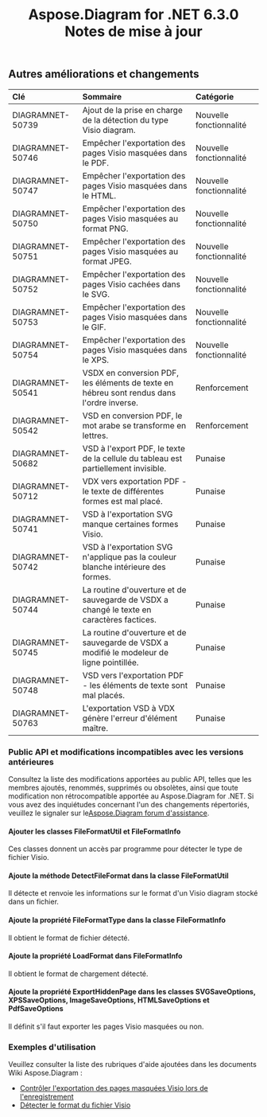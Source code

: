 ﻿---
title: Aspose.Diagram for .NET 6.3.0 Notes de mise à jour
type: docs
weight: 90
url: /fr/net/aspose-diagram-for-net-6-3-0-release-notes/
---
## **Autres améliorations et changements**

|**Clé** |**Sommaire** |**Catégorie** |
|:- |:- |:- |
|DIAGRAMNET-50739 | Ajout de la prise en charge de la détection du type Visio diagram.| Nouvelle fonctionnalité|
|DIAGRAMNET-50746 | Empêcher l'exportation des pages Visio masquées dans le PDF.| Nouvelle fonctionnalité|
|DIAGRAMNET-50747 | Empêcher l'exportation des pages Visio masquées dans le HTML.| Nouvelle fonctionnalité|
|DIAGRAMNET-50750 | Empêcher l'exportation des pages Visio masquées au format PNG.| Nouvelle fonctionnalité|
|DIAGRAMNET-50751 | Empêcher l'exportation des pages Visio masquées au format JPEG.| Nouvelle fonctionnalité|
|DIAGRAMNET-50752 | Empêcher l'exportation des pages Visio cachées dans le SVG.| Nouvelle fonctionnalité|
|DIAGRAMNET-50753 | Empêcher l'exportation des pages Visio masquées dans le GIF.| Nouvelle fonctionnalité|
|DIAGRAMNET-50754 | Empêcher l'exportation des pages Visio masquées dans le XPS.| Nouvelle fonctionnalité|
|DIAGRAMNET-50541 | VSDX en conversion PDF, les éléments de texte en hébreu sont rendus dans l'ordre inverse.| Renforcement|
|DIAGRAMNET-50542 | VSD en conversion PDF, le mot arabe se transforme en lettres.| Renforcement|
|DIAGRAMNET-50682 | VSD à l'export PDF, le texte de la cellule du tableau est partiellement invisible.| Punaise|
|DIAGRAMNET-50712 | VDX vers exportation PDF - le texte de différentes formes est mal placé.| Punaise|
|DIAGRAMNET-50741 | VSD à l'exportation SVG manque certaines formes Visio.| Punaise|
|DIAGRAMNET-50742 | VSD à l'exportation SVG n'applique pas la couleur blanche intérieure des formes.| Punaise|
|DIAGRAMNET-50744 |La routine d'ouverture et de sauvegarde de VSDX a changé le texte en caractères factices.| Punaise|
|DIAGRAMNET-50745 | La routine d'ouverture et de sauvegarde de VSDX a modifié le modeleur de ligne pointillée.| Punaise|
|DIAGRAMNET-50748 | VSD vers l'exportation PDF - les éléments de texte sont mal placés.| Punaise|
|DIAGRAMNET-50763 | L'exportation VSD à VDX génère l'erreur d'élément maître.| Punaise|
### **Public API et modifications incompatibles avec les versions antérieures**
Consultez la liste des modifications apportées au public API, telles que les membres ajoutés, renommés, supprimés ou obsolètes, ainsi que toute modification non rétrocompatible apportée au Aspose.Diagram for .NET. Si vous avez des inquiétudes concernant l'un des changements répertoriés, veuillez le signaler sur le[Aspose.Diagram forum d'assistance](https://forum.aspose.com/c/diagram/17).
#### **Ajouter les classes FileFormatUtil et FileFormatInfo**
Ces classes donnent un accès par programme pour détecter le type de fichier Visio.
#### **Ajoute la méthode DetectFileFormat dans la classe FileFormatUtil**
Il détecte et renvoie les informations sur le format d'un Visio diagram stocké dans un fichier.
#### **Ajoute la propriété FileFormatType dans la classe FileFormatInfo**
Il obtient le format de fichier détecté.
#### **Ajoute la propriété LoadFormat dans FileFormatInfo**
Il obtient le format de chargement détecté.
#### **Ajoute la propriété ExportHiddenPage dans les classes SVGSaveOptions, XPSSaveOptions, ImageSaveOptions, HTMLSaveOptions et PdfSaveOptions**
Il définit s'il faut exporter les pages Visio masquées ou non.
### **Exemples d'utilisation**
Veuillez consulter la liste des rubriques d'aide ajoutées dans les documents Wiki Aspose.Diagram :

- [Contrôler l'exportation des pages masquées Visio lors de l'enregistrement](/diagram/fr/net/set-orientation-and-control-the-export-of-hidden-visio-pages-on-saving/#control-the-export-of-hidden-visio-pages-on-saving)
- [Détecter le format du fichier Visio](/diagram/fr/net/introduction/#detect-the-format-of-visio-file)
